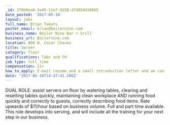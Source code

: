 ```yaml
---
_id: 370b6ea0-3a45-11e7-9258-d7d858418965
date_posted: '2017-05-16'
layout: jobs
full_name: Brian Takats
poster_email: brian@boilernine.com
business_name: Boiler Nine Bar + Grill
business_url: Boilernine.com
location: 800 W. Cesar Chavez
title: Server
category: floor
qualifications: Tabc and FH
job_type: full_time
compensation: 11+
how_to_apply: E-mail resume and a small introduction letter and we can start from there.
date: '2017-05-16T14:37:41.286Z'
---
```

DUAL ROLE: assist servers on floor by watering tables, clearing and resetting tables quickly, maintaining clean workplace AND running food quickly and correctly to guests, correctly describing food items.  Rate upwards of $11/hour based on business volume.  Full and part time available. This role develops into serving, and will include all the training for your next step in our business.
